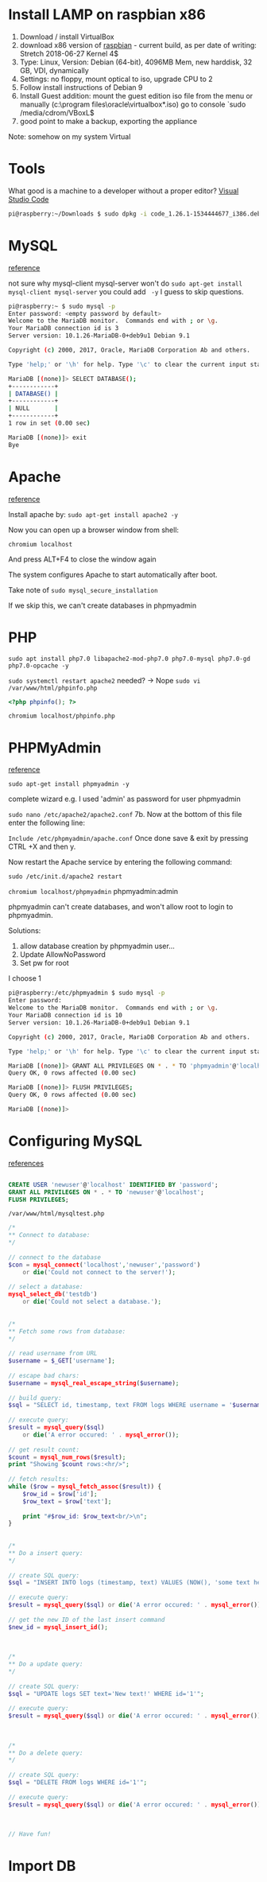 # Install LAMP on raspbian x86

1. Download / install VirtualBox
2. download x86 version of [raspbian](https://www.raspberrypi.org/downloads/raspberry-pi-desktop/) - current build, as per date of writing: Stretch 2018-06-27 Kernel 4$
3. Type: Linux, Version: Debian (64-bit), 4096MB Mem, new harddisk, 32 GB, VDI, dynamically
4. Settings: no floppy, mount optical to iso, upgrade CPU to 2
5. Follow install instructions of Debian 9
6. Install Guest addition: mount the guest edition iso file from the menu or manually (c:\program files\oracle\virtualbox\*.iso) go to console `sudo /media/cdrom/VBoxL$
7. good point to make a backup, exporting the appliance

Note: somehow on my system Virtual

# Tools
What good is a machine to a developer without a proper editor? [Visual Studio Code](https://code.visualstudio.com/docs/?dv=linux32_deb)

```bash
pi@raspberry:~/Downloads $ sudo dpkg -i code_1.26.1-1534444677_i386.deb
```

# MySQL

[reference](https://linuxconfig.org/how-to-install-mysql-community-server-on-debian-9-stretch-linux)

not sure why mysql-client mysql-server won't do `sudo apt-get install mysql-client mysql-server` you could add ` -y` I guess to skip questions.

```bash
pi@raspberry:~ $ sudo mysql -p
Enter password: <empty password by default>
Welcome to the MariaDB monitor.  Commands end with ; or \g.
Your MariaDB connection id is 3
Server version: 10.1.26-MariaDB-0+deb9u1 Debian 9.1

Copyright (c) 2000, 2017, Oracle, MariaDB Corporation Ab and others.

Type 'help;' or '\h' for help. Type '\c' to clear the current input statement.

MariaDB [(none)]> SELECT DATABASE();
+------------+
| DATABASE() |
+------------+
| NULL       |
+------------+
1 row in set (0.00 sec)

MariaDB [(none)]> exit
Bye
```

# Apache

[reference](https://www.cyberciti.biz/faq/how-to-install-linux-apache-mysql-php-lamp-stack-on-debian-9-stretch/)

Install apache by:
`sudo apt-get install apache2 -y`

Now you can open up a browser window from shell:

`chromium localhost`

And press ALT+F4 to close the window again

The system configures Apache to start automatically after boot.

Take note of `sudo mysql_secure_installation`

If we skip this, we can't create databases in phpmyadmin

# PHP

`sudo apt install php7.0 libapache2-mod-php7.0 php7.0-mysql php7.0-gd php7.0-opcache -y`

`sudo systemctl restart apache2` needed? -> Nope
`sudo vi /var/www/html/phpinfo.php`

```php
<?php phpinfo(); ?>
```

`chromium localhost/phpinfo.php`

# PHPMyAdmin

[reference](https://pimylifeup.com/raspberry-pi-mysql-phpmyadmin/)

`sudo apt-get install phpmyadmin -y`

complete wizard
e.g. I used 'admin' as password for user phpmyadmin

`sudo nano /etc/apache2/apache2.conf`
7b. Now at the bottom of this file enter the following line:

`Include /etc/phpmyadmin/apache.conf`
Once done save & exit by pressing CTRL +X and then y.

Now restart the Apache service by entering the following command:

`sudo /etc/init.d/apache2 restart`

`chromium localhost/phpmyadmin` phpmyadmin:admin

phpmyadmin can't create databases, and won't allow root to login to phpmyadmin. 

Solutions:
1. allow database creation by phpmyadmin user...
2. Update AllowNoPassword
3. Set pw for root

I choose 1

```bash
pi@raspberry:/etc/phpmyadmin $ sudo mysql -p
Enter password: 
Welcome to the MariaDB monitor.  Commands end with ; or \g.
Your MariaDB connection id is 10
Server version: 10.1.26-MariaDB-0+deb9u1 Debian 9.1

Copyright (c) 2000, 2017, Oracle, MariaDB Corporation Ab and others.

Type 'help;' or '\h' for help. Type '\c' to clear the current input statement.

MariaDB [(none)]> GRANT ALL PRIVILEGES ON * . * TO 'phpmyadmin'@'localhost';
Query OK, 0 rows affected (0.00 sec)

MariaDB [(none)]> FLUSH PRIVILEGES;
Query OK, 0 rows affected (0.00 sec)

MariaDB [(none)]> 

```

# Configuring MySQL

[references](https://www.digitalocean.com/community/tutorials/how-to-create-a-new-user-and-grant-permissions-in-mysql)

```bash

```

```SQL
CREATE USER 'newuser'@'localhost' IDENTIFIED BY 'password';
GRANT ALL PRIVILEGES ON * . * TO 'newuser'@'localhost';
FLUSH PRIVILEGES;
```

`/var/www/html/mysqltest.php`
```php
/*
** Connect to database:
*/
 
// connect to the database
$con = mysql_connect('localhost','newuser','password') 
    or die('Could not connect to the server!');
 
// select a database:
mysql_select_db('testdb') 
    or die('Could not select a database.');
 
 
/*
** Fetch some rows from database:
*/
 
// read username from URL
$username = $_GET['username'];
 
// escape bad chars:
$username = mysql_real_escape_string($username);
 
// build query:
$sql = "SELECT id, timestamp, text FROM logs WHERE username = '$username'";
 
// execute query:
$result = mysql_query($sql) 
    or die('A error occured: ' . mysql_error());
 
// get result count:
$count = mysql_num_rows($result);
print "Showing $count rows:<hr/>";
 
// fetch results:
while ($row = mysql_fetch_assoc($result)) {
    $row_id = $row['id'];
    $row_text = $row['text'];
 
    print "#$row_id: $row_text<br/>\n";
}
 
 
/*
** Do a insert query:
*/
 
// create SQL query:
$sql = "INSERT INTO logs (timestamp, text) VALUES (NOW(), 'some text here!')";
 
// execute query:
$result = mysql_query($sql) or die('A error occured: ' . mysql_error());
 
// get the new ID of the last insert command
$new_id = mysql_insert_id();
 
 
 
/*
** Do a update query:
*/
 
// create SQL query:
$sql = "UPDATE logs SET text='New text!' WHERE id='1'";
 
// execute query:
$result = mysql_query($sql) or die('A error occured: ' . mysql_error());
 
 
 
/*
** Do a delete query:
*/
 
// create SQL query:
$sql = "DELETE FROM logs WHERE id='1'";
 
// execute query:
$result = mysql_query($sql) or die('A error occured: ' . mysql_error());
 
 
 
// Have fun!
```

# Import DB